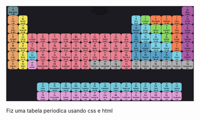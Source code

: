   <img height="256" alt="Simple GUI Transitions" src="tabela.png">

Fiz uma tabela periodica usando css e html
